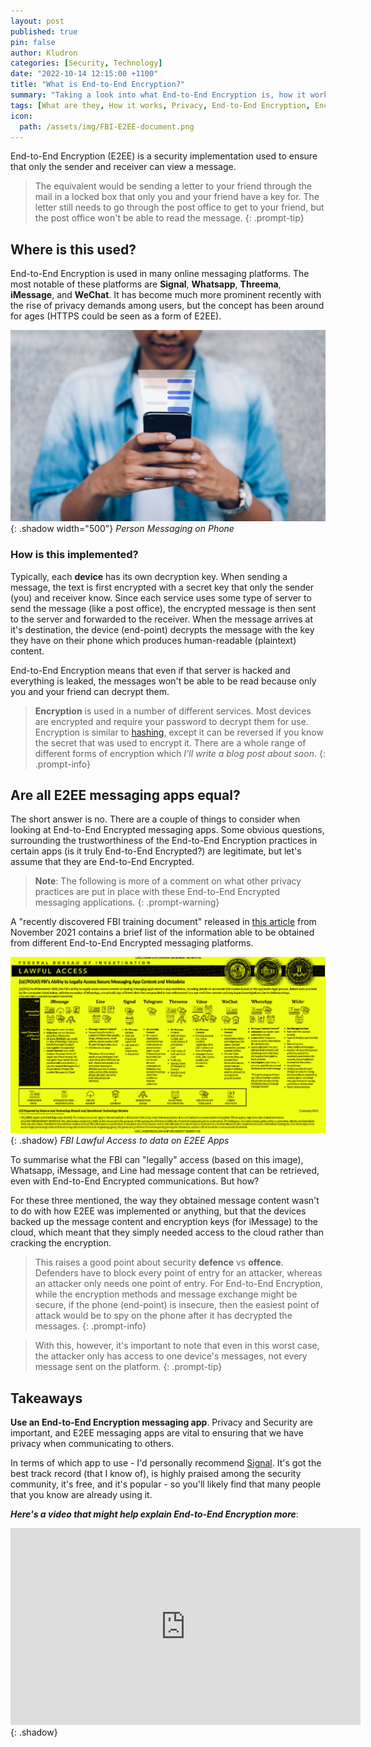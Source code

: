 ```yaml
---
layout: post
published: true
pin: false
author: Kludron
categories: [Security, Technology]
date: "2022-10-14 12:15:00 +1100"
title: "What is End-to-End Encryption?"
summary: "Taking a look into what End-to-End Encryption is, how it works, and why all End-to-End Encrypting apps are not the same."
tags: [What are they, How it works, Privacy, End-to-End Encryption, Encryption, Whatsapp, Signal, iMessage, Threema, WeChat, Personal Security]
icon:
  path: /assets/img/FBI-E2EE-document.png
---
```


End-to-End Encryption (E2EE) is a security implementation used to ensure that only the sender and receiver can view a message.

> The equivalent would be sending a letter to your friend through the mail in a locked box that only you and your friend have a key for. The letter still needs to go through the post office to get to your friend, but the post office won't be able to read the message.
{: .prompt-tip}

## Where is this used?

End-to-End Encryption is used in many online messaging platforms. The most notable of these platforms are **Signal**, **Whatsapp**, **Threema**, **iMessage**, and **WeChat**. It has become much more prominent recently with the rise of privacy demands among users, but the concept has been around for ages (HTTPS could be seen as a form of E2EE).

![Person Messaging on Phone](/assets/img/messaging-on-phone.jpg){: .shadow width="500"}
_Person Messaging on Phone_

### How is this implemented?

Typically, each **device** has its own decryption key. When sending a message, the text is first encrypted with a secret key that only the sender (you) and receiver know. Since each service uses some type of server to send the message (like a post office), the encrypted message is then sent to the server and forwarded to the receiver. When the message arrives at it's destination, the device (end-point) decrypts the message with the key they have on their phone which produces human-readable (plaintext) content.

End-to-End Encryption means that even if that server is hacked and everything is leaked, the messages won't be able to be read because only you and your friend can decrypt them.

> **Encryption** is used in a number of different services. Most devices are encrypted and require your password to decrypt them for use. Encryption is similar to [hashing](/posts/hashed-passwords/), except it can be reversed if you know the secret that was used to encrypt it. There are a whole range of different forms of encryption which *I'll write a blog post about soon*.
{: .prompt-info}

## Are all E2EE messaging apps equal?

The short answer is no. There are a couple of things to consider when looking at End-to-End Encrypted messaging apps. Some obvious questions, surrounding the trustworthiness of the End-to-End Encryption practices in certain apps (is it truly End-to-End Encrypted?) are legitimate, but let's assume that they are End-to-End Encrypted.

> **Note**: The following is more of a comment on what other privacy practices are put in place with these End-to-End Encrypted messaging applications.
{: .prompt-warning}

A "recently discovered FBI training document" released in [this article](https://therecord.media/fbi-document-shows-what-data-can-be-obtained-from-encrypted-messaging-apps/) from November 2021 contains a brief list of the information able to be obtained from different End-to-End Encrypted messaging platforms.

![FBI Lawful Access for E2EE Apps](/assets/img/FBI-E2EE-document.png){: .shadow}
_FBI Lawful Access to data on E2EE Apps_

To summarise what the FBI can "legally" access (based on this image), Whatsapp, iMessage, and Line had message content that can be retrieved, even with End-to-End Encrypted communications. But how?

For these three mentioned, the way they obtained message content wasn't to do with how E2EE was implemented or anything, but that the devices backed up the message content and encryption keys (for iMessage) to the cloud, which meant that they simply needed access to the cloud rather than cracking the encryption.

> This raises a good point about security **defence** vs **offence**. Defenders have to block every point of entry for an attacker, whereas an attacker only needs one point of entry. For End-to-End Encryption, while the encryption methods and message exchange might be secure, if the phone (end-point) is insecure, then the easiest point of attack would be to spy on the phone after it has decrypted the messages.
{: .prompt-info}

> With this, however, it's important to note that even in this worst case, the attacker only has access to one device's messages, not every message sent on the platform.
{: .prompt-tip}

## Takeaways

**Use an End-to-End Encryption messaging app**. Privacy and Security are important, and E2EE messaging apps are vital to ensuring that we have privacy when communicating to others.

In terms of which app to use - I'd personally recommend [Signal](https://signal.org/en/). It's got the best track record (that I know of), is highly praised among the security community, it's free, and it's popular - so you'll likely find that many people that you know are already using it.

***Here's a video that might help explain End-to-End Encryption more***:

<iframe width="560" height="315" src="https://www.youtube-nocookie.com/embed/jkV1KEJGKRA" title="YouTube video player" frameborder="0" allow="accelerometer; autoplay; clipboard-write; encrypted-media; gyroscope; picture-in-picture" allowfullscreen></iframe>{: .shadow}
